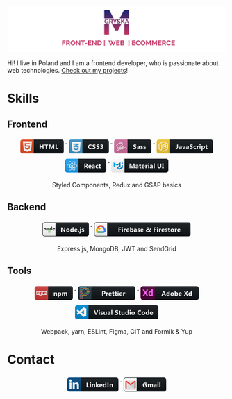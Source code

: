 ![header](header.png)

Hi! I live in Poland and I am a frontend developer, who is passionate about web technologies. <a target="_blank" href="https://github.com/MateuszGryska?tab=repositories">Check out my projects</a>!

# Skills

## Frontend

<div align="center">
  <a href="#">
    <img src="https://raw.githubusercontent.com/mateuszgryska/mateuszgryska/master/badges/html.png" alt="html" style="vertical-align:top; margin:6px 4px">
  </a>  
    <a href="#">
    <img src="https://raw.githubusercontent.com/mateuszgryska/mateuszgryska/master/badges/css3.png" alt="css" style="vertical-align:top; margin:6px 4px">
  </a>  
    <a href="#">
    <img src="https://raw.githubusercontent.com/mateuszgryska/mateuszgryska/master/badges/sass.png" alt="sass" style="vertical-align:top; margin:6px 4px">
  </a>  
  <a href="#">
    <img src="https://raw.githubusercontent.com/mateuszgryska/mateuszgryska/master/badges/js.png" alt="javascript" style="vertical-align:top; margin:6px 4px">
  </a>  
  <a href="#">
    <img src="https://raw.githubusercontent.com/mateuszgryska/mateuszgryska/master/badges/react.png" alt="react" style="vertical-align:top; margin:6px 4px">
  </a>  
    <a href="#">
    <img src="https://raw.githubusercontent.com/mateuszgryska/mateuszgryska/master/badges/materialui.png" alt="Material UI" style="vertical-align:top; margin:6px 4px">
  </a>

<p>Styled Components, Redux and GSAP basics</p>

</div>

## Backend

<div align="center">
<p>
  </a>  
    <a href="#">
    <img src="https://raw.githubusercontent.com/mateuszgryska/mateuszgryska/master/badges/nodejs.png" alt="nodejs" style="vertical-align:top; margin:6px 4px">
  </a>  
    </a>  
    <a href="#">
    <img src="https://raw.githubusercontent.com/mateuszgryska/mateuszgryska/master/badges/firebase.png" alt="firebase" style="vertical-align:top; margin:6px 4px">
  </a>
</p>
<p>Express.js, MongoDB, JWT and SendGrid</p>

</div>

## Tools

<div align="center">

  </a>  
    <a href="#">
    <img src="https://raw.githubusercontent.com/mateuszgryska/mateuszgryska/master/badges/npm.png" alt="npm" style="vertical-align:top; margin:6px 4px">
  </a>  
    </a>  
    <a href="#">
    <img src="https://raw.githubusercontent.com/mateuszgryska/mateuszgryska/master/badges/prettier.png" alt="prettier" style="vertical-align:top; margin:6px 4px">
  </a>  
    </a>  
    <a href="#">
    <img src="https://raw.githubusercontent.com/mateuszgryska/mateuszgryska/master/badges/adobexd.png" alt="adobe xd" style="vertical-align:top; margin:6px 4px">
  </a>  
    </a>  
    <a href="#">
    <img src="https://raw.githubusercontent.com/mateuszgryska/mateuszgryska/master/badges/visual.png" alt="visual studio code" style="vertical-align:top; margin:6px 4px">
  </a>

<p>Webpack, yarn, ESLint, Figma, GIT and Formik & Yup</p>

</div>

# Contact

<div align="center">

   <a href="https://www.linkedin.com/in/mateusz-gryska/">
    <img src="https://raw.githubusercontent.com/mateuszgryska/mateuszgryska/master/badges/linkedin.png" alt="linkedin" style="vertical-align:top; margin:6px 4px">
  </a>  
     <a href="mailto: matthew.gryska@gmail.com">
    <img src="https://raw.githubusercontent.com/mateuszgryska/mateuszgryska/master/badges/gmail.png" alt="gmail" style="vertical-align:top; margin:6px 4px">
  </a>  
</div>
